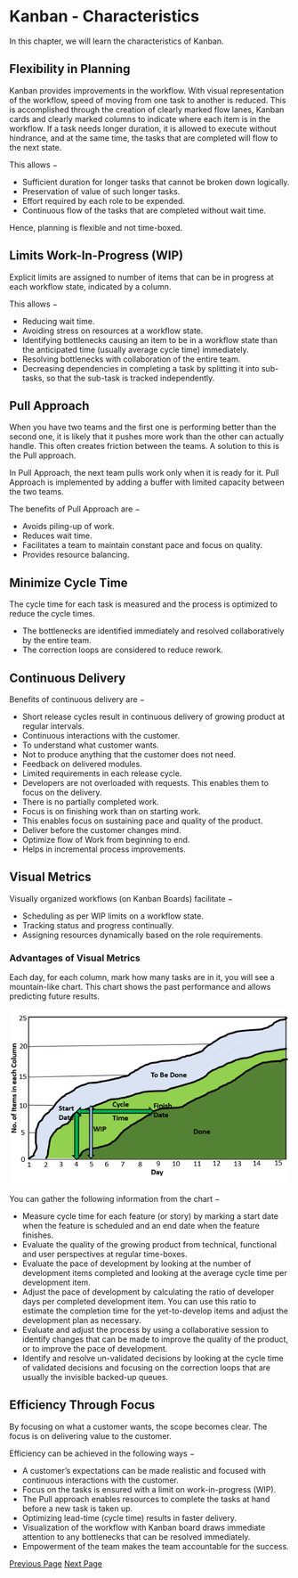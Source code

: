 # Kanban - Characteristics
In this chapter, we will learn the characteristics of Kanban.

## Flexibility in Planning
Kanban provides improvements in the workflow. With visual representation of the workflow, speed of moving from one task to another is reduced. This is accomplished through the creation of clearly marked flow lanes, Kanban cards and clearly marked columns to indicate where each item is in the workflow. If a task needs longer duration, it is allowed to execute without hindrance, and at the same time, the tasks that are completed will flow to the next state.

This allows −

   * Sufficient duration for longer tasks that cannot be broken down logically.
   * Preservation of value of such longer tasks.
   * Effort required by each role to be expended.
   * Continuous flow of the tasks that are completed without wait time.

Hence, planning is flexible and not time-boxed.

## Limits Work-In-Progress (WIP)
Explicit limits are assigned to number of items that can be in progress at each workflow state, indicated by a column.

This allows −

   * Reducing wait time.
   * Avoiding stress on resources at a workflow state.
   * Identifying bottlenecks causing an item to be in a workflow state than the anticipated time (usually average cycle time) immediately.
   * Resolving bottlenecks with collaboration of the entire team.
   * Decreasing dependencies in completing a task by splitting it into sub-tasks, so that the sub-task is tracked independently.

## Pull Approach
When you have two teams and the first one is performing better than the second one, it is likely that it pushes more work than the other can actually handle. This often creates friction between the teams. A solution to this is the Pull approach.

In Pull Approach, the next team pulls work only when it is ready for it. Pull Approach is implemented by adding a buffer with limited capacity between the two teams.

The benefits of Pull Approach are −

   * Avoids piling-up of work.
   * Reduces wait time.
   * Facilitates a team to maintain constant pace and focus on quality.
   * Provides resource balancing.

## Minimize Cycle Time
The cycle time for each task is measured and the process is optimized to reduce the cycle times.

   * The bottlenecks are identified immediately and resolved collaboratively by the entire team.
   * The correction loops are considered to reduce rework.

## Continuous Delivery
Benefits of continuous delivery are −

   * Short release cycles result in continuous delivery of growing product at regular intervals.
   * Continuous interactions with the customer.
   * To understand what customer wants.
   * Not to produce anything that the customer does not need.
   * Feedback on delivered modules.
   * Limited requirements in each release cycle.
   * Developers are not overloaded with requests. This enables them to focus on the delivery.
   * There is no partially completed work.
   * Focus is on finishing work than on starting work.
   * This enables focus on sustaining pace and quality of the product.
   * Deliver before the customer changes mind.
   * Optimize flow of Work from beginning to end.
   * Helps in incremental process improvements.

## Visual Metrics
Visually organized workflows (on Kanban Boards) facilitate −

   * Scheduling as per WIP limits on a workflow state.
   * Tracking status and progress continually.
   * Assigning resources dynamically based on the role requirements.

### Advantages of Visual Metrics
Each day, for each column, mark how many tasks are in it, you will see a mountain-like chart. This chart shows the past performance and allows predicting future results.

![Visual Metrics](../kanban/images/visual_metrics.jpg)

You can gather the following information from the chart −

   * Measure cycle time for each feature (or story) by marking a start date when the feature is scheduled and an end date when the feature finishes.
   * Evaluate the quality of the growing product from technical, functional and user perspectives at regular time-boxes.
   * Evaluate the pace of development by looking at the number of development items completed and looking at the average cycle time per development item.
   * Adjust the pace of development by calculating the ratio of developer days per completed development item. You can use this ratio to estimate the completion time for the yet-to-develop items and adjust the development plan as necessary.
   * Evaluate and adjust the process by using a collaborative session to identify changes that can be made to improve the quality of the product, or to improve the pace of development.
   * Identify and resolve un-validated decisions by looking at the cycle time of validated decisions and focusing on the correction loops that are usually the invisible backed-up queues.

## Efficiency Through Focus
By focusing on what a customer wants, the scope becomes clear. The focus is on delivering value to the customer.

Efficiency can be achieved in the following ways −

   * A customer’s expectations can be made realistic and focused with continuous interactions with the customer.
   * Focus on the tasks is ensured with a limit on work-in-progress (WIP).
   * The Pull approach enables resources to complete the tasks at hand before a new task is taken up.
   * Optimizing lead-time (cycle time) results in faster delivery.
   * Visualization of the workflow with Kanban board draws immediate attention to any bottlenecks that can be resolved immediately.
   * Empowerment of the team makes the team accountable for the success.


[Previous Page](../kanban/kanban_introduction.md) [Next Page](../kanban/kanban_project_management.md) 
